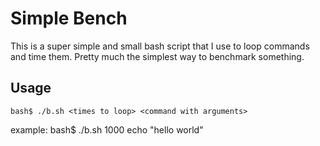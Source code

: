 Simple Bench
============

This is a super simple and small bash script that I use to loop commands and time them. Pretty much the simplest way to benchmark something.


Usage
-----

    bash$ ./b.sh <times to loop> <command with arguments>

example:
    bash$ ./b.sh 1000 echo "hello world"
